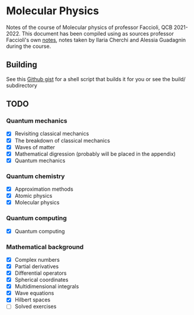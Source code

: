 # Molecular Physics
Notes of the course of Molecular physics of professor Faccioli, QCB 2021-2022.
This document has been compiled using as sources professor Faccioli's own [notes](https://pietrofaccioli.wixsite.com/physics/modern-physics), notes taken by Ilaria Cherchi and Alessia Guadagnin during the course.

## Building
See this [Github gist](https://gist.github.com/giacThePhantom/e080a777782754542d0e081835669085) for a shell script that builds it for you or see the build/ subdirectory

## TODO

### Quantum mechanics

* [X] Revisiting classical mechanics
* [X] The breakdown of classical mechanics
* [X] Waves of matter
* [X] Mathematical digression (probably will be placed in the appendix)
* [X] Quantum mechanics

### Quantum chemistry

* [X] Approximation methods
* [X] Atomic physics
* [X] Molecular physics

### Quantum computing

* [X] Quantum computing

### Mathematical background

* [X] Complex numbers
* [X] Partial derivatives
* [X] Differential operators
* [X] Spherical coordinates
* [X] Multidimensional integrals
* [X] Wave equations
* [X] Hilbert spaces
* [ ] Solved exercises
